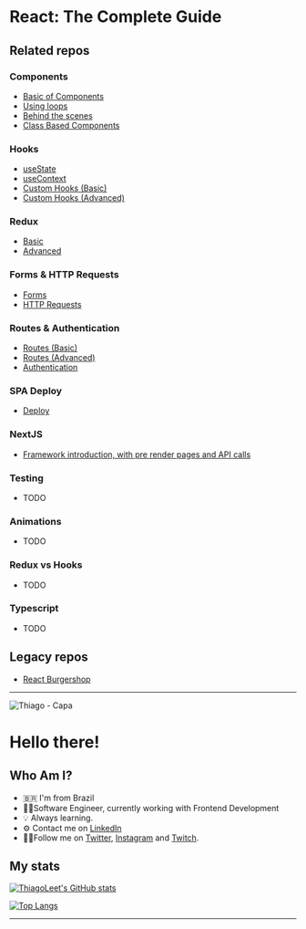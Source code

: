 # React: The Complete Guide

## Related repos

### Components
- [Basic of Components](https://github.com/thiagoleet/react-learning-basic-components)
- [Using loops](https://github.com/thiagoleet/react-learning-loops)
- [Behind the scenes](https://github.com/thiagoleet/react-learning-behind-the-scenes)
- [Class Based Components](https://github.com/thiagoleet/react-learning-class-based-components)

### Hooks
- [useState](https://github.com/thiagoleet/react-learning-hooks-usestate)
- [useContext](https://github.com/thiagoleet/react-learning-hooks-usecontext)
- [Custom Hooks (Basic)](https://github.com/thiagoleet/react-learning-custom-hooks-card)
- [Custom Hooks (Advanced)](https://github.com/thiagoleet/react-learning-custom-hooks-tasks)

### Redux
- [Basic](https://github.com/thiagoleet/react-redux-counter)
- [Advanced](https://github.com/thiagoleet/react-redux-cart)

### Forms & HTTP Requests
- [Forms](https://github.com/thiagoleet/react-basic-form)
- [HTTP Requests](https://github.com/thiagoleet/react-learning-http-requests)

### Routes & Authentication
- [Routes (Basic)](https://github.com/thiagoleet/react-learning-routes)
- [Routes (Advanced)](https://github.com/thiagoleet/react-learning-routes-advanced)
- [Authentication](https://github.com/thiagoleet/react-learning-authentication)

### SPA Deploy
- [Deploy](https://github.com/thiagoleet/react-learning-deploy) 

### NextJS
- [Framework introduction, with pre render pages and API calls](https://github.com/thiagoleet/nextjs-course)

### Testing
- TODO

### Animations
- TODO

### Redux vs Hooks
- TODO

### Typescript
- TODO


 
## Legacy repos
- [React Burgershop](https://github.com/thiagoleet/react-burger-shop)

---

![Thiago - Capa](https://user-images.githubusercontent.com/9437391/153274659-915c4df9-0032-4757-a9a2-6a85107c276b.png)

# Hello there!

## Who Am I?

- 🇧🇷 I'm from Brazil
- 👨‍💻Software Engineer, currently working with Frontend Development
- 💡 Always learning.
- ⚙️ Contact me on [LinkedIn](https://www.linkedin.com/in/thiagofmleite/)
- 🚶‍♂️Follow me on [Twitter](https://twitter.com/thiagoleite), [Instagram](https://instagram.com/thiagoleet) and [Twitch](https://twitch.tv/thiagoleet).

## My stats

[![ThiagoLeet's GitHub stats](https://github-readme-stats.vercel.app/api?username=thiagoleet&show_icons=true&theme=radical&count_private=true)](https://github.com/anuraghazra/github-readme-stats)

[![Top Langs](https://github-readme-stats.vercel.app/api/top-langs/?username=thiagoleet&theme=radical&layout=compact)](https://github.com/anuraghazra/github-readme-stats)

---




